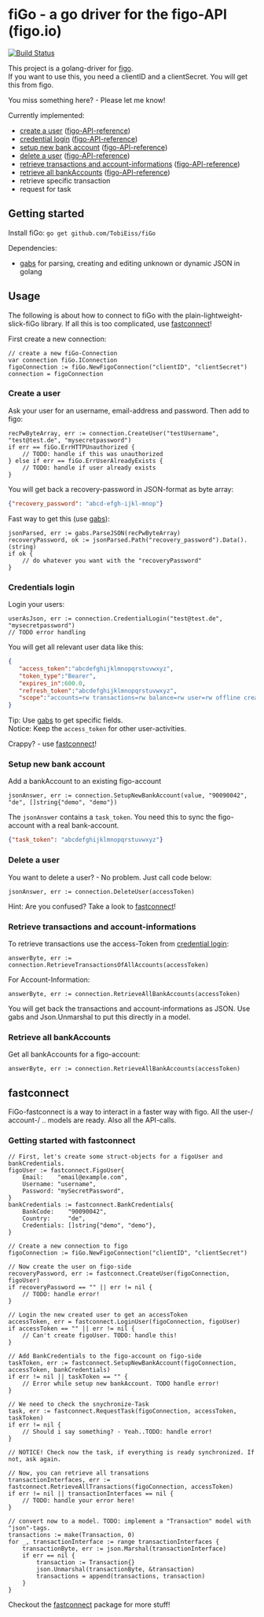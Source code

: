 # fiGo - a go driver for the figo-API (figo.io)

[![Build Status](https://travis-ci.org/TobiEiss/fiGo.svg?branch=master)](https://travis-ci.org/TobiEiss/fiGo)

This project is a golang-driver for [figo](http://www.figo.io).  
If you want to use this, you need a clientID and a clientSecret. You will get this from figo.

You miss something here? - Please let me know!

Currently implemented:
* [create a user](#create-a-user) ([figo-API-reference](http://docs.figo.io/#create-new-figo-user))
* [credential login](#credentials-login) ([figo-API-reference](http://docs.figo.io/#credential-login))
* [setup new bank account](#setup-new-bank-account) ([figo-API-reference](http://docs.figo.io/#setup-new-bank-account))
* [delete a user](#delete-a-user) ([figo-API-reference](http://docs.figo.io/#delete-a-user))
* [retrieve transactions and account-informations](#retrieve-transactions-and-account-informations) ([figo-API-reference](http://docs.figo.io/#retrieve-transactions-of-one-or-all-account))
* [retrieve all bankAccounts](#retrieve-all-bankaccounts) ([figo-API-reference](http://docs.figo.io/#retrieve-all-bank-accounts))
* retrieve specific transaction
* request for task

## Getting started

Install fiGo:
`go get github.com/TobiEiss/fiGo`

Dependencies:
- [gabs](https://github.com/Jeffail/gabs) for parsing, creating and editing unknown or dynamic JSON in golang

## Usage

The following is about how to connect to fiGo with the plain-lightweight-slick-fiGo library. If all this is too complicated, use [fastconnect](#fastconnect)!

First create a new connection:
```golang
// create a new fiGo-Connection
var connection fiGo.IConnection
figoConnection := fiGo.NewFigoConnection("clientID", "clientSecret")
connection = figoConnection
```

### Create a user

Ask your user for an username, email-address and password. Then add to figo:
```golang
recPwByteArray, err := connection.CreateUser("testUsername", "test@test.de", "mysecretpassword")
if err == fiGo.ErrHTTPUnauthorized {
    // TODO: handle if this was unauthorized
} else if err == fiGo.ErrUserAlreadyExists {
    // TODO: handle if user already exists
}
```

You will get back a recovery-password in JSON-format as byte array:
```json
{"recovery_password": "abcd-efgh-ijkl-mnop"}
```

Fast way to get this (use [gabs](https://github.com/Jeffail/gabs)):
```golang
jsonParsed, err := gabs.ParseJSON(recPwByteArray)
recoveryPassword, ok := jsonParsed.Path("recovery_password").Data().(string)
if ok {
    // do whatever you want with the "recoveryPassword"
}
```

### Credentials login

Login your users:

```golang
userAsJson, err := connection.CredentialLogin("test@test.de", "mysecretpassword")
// TODO error handling
```

You will get all relevant user data like this:
```json
{
   "access_token":"abcdefghijklmnopqrstuvwxyz",
   "token_type":"Bearer",
   "expires_in":600.0,
   "refresh_token":"abcdefghijklmnopqrstuvwxyz",
   "scope":"accounts=rw transactions=rw balance=rw user=rw offline create_user "
}
```

Tip: Use [gabs](https://github.com/Jeffail/gabs) to get specific fields.  
Notice: Keep the `access_token` for other user-activities.

Crappy? - use [fastconnect](#fastconnect)!

### Setup new bank account

Add a bankAccount to an existing figo-account

```golang
jsonAnswer, err := connection.SetupNewBankAccount(value, "90090042", "de", []string{"demo", "demo"})
```

The `jsonAnswer` contains a `task_token`. You need this to sync the figo-account with a real bank-account.
```json
{"task_token": "abcdefghijklmnopqrstuvwxyz"}
```

### Delete a user

You want to delete a user? - No problem. Just call code below:
```golang
jsonAnswer, err := connection.DeleteUser(accessToken)
```

Hint: Are you confused? Take a look to [fastconnect](#fastconnect)!

### Retrieve transactions and account-informations

To retrieve transactions use the access-Token from [credential login](#credentials-login):
```golang
answerByte, err := connection.RetrieveTransactionsOfAllAccounts(accessToken)
```

For Account-Information:

```golang
answerByte, err := connection.RetrieveAllBankAccounts(accessToken)
```

You will get back the transactions and account-informations as JSON. Use gabs and Json.Unmarshal to put this directly in a model.

### Retrieve all bankAccounts

Get all bankAccounts for a figo-account:

```golang
answerByte, err := connection.RetrieveAllBankAccounts(accessToken)
```

## fastconnect

FiGo-fastconnect is a way to interact in a faster way with figo. All the user-/ account-/ .. models are ready. Also all the API-calls.

### Getting started with fastconnect

```golang
// First, let's create some struct-objects for a figoUser and bankCredentials.
figoUser := fastconnect.FigoUser{
    Email:    "email@example.com",
    Username: "username",
    Password: "mySecretPassword",
}
bankCredentials := fastconnect.BankCredentials{
    BankCode:    "90090042",
    Country:     "de",
    Credentials: []string{"demo", "demo"},
}

// Create a new connection to figo
figoConnection := fiGo.NewFigoConnection("clientID", "clientSecret")

// Now create the user on figo-side
recoveryPassword, err := fastconnect.CreateUser(figoConnection, figoUser)
if recoveryPassword == "" || err != nil {
    // TODO: handle error!
}

// Login the new created user to get an accessToken
accessToken, err = fastconnect.LoginUser(figoConnection, figoUser)
if accessToken == "" || err != nil {
    // Can't create figoUser. TODO: handle this!
}

// Add BankCredentials to the figo-account on figo-side
taskToken, err := fastconnect.SetupNewBankAccount(figoConnection, accessToken, bankCredentials)
if err != nil || taskToken == "" {
    // Error while setup new bankAccount. TODO handle error!
}

// We need to check the snychronize-Task
task, err := fastconnect.RequestTask(figoConnection, accessToken, taskToken)
if err != nil {
    // Should i say something? - Yeah..TODO: handle error!
}

// NOTICE! Check now the task, if everything is ready synchronized. If not, ask again.

// Now, you can retrieve all transations
transactionInterfaces, err := fastconnect.RetrieveAllTransactions(figoConnection, accessToken)
if err != nil || transactionInterfaces == nil {
    // TODO: handle your error here!
}

// convert now to a model. TODO: implement a "Transaction" model with "json"-tags.
transactions := make(Transaction, 0)
for _, transactionInterface := range transactionInterfaces {
    transactionByte, err := json.Marshal(transactionInterface)
    if err == nil {
        transaction := Transaction{}
        json.Unmarshal(transactionByte, &transaction)
        transactions = append(transactions, transaction)
    }
}
```

Checkout the [fastconnect](https://github.com/TobiEiss/fiGo/tree/master/fastconnect) package for more stuff!